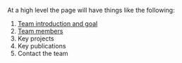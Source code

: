At a high level the page will have things like the following:

1. [Team introduction and goal](/blob/master/about)
2. [Team members](https://www.google.com)
3. Key projects 
4. Key publications
5. Contact the team
